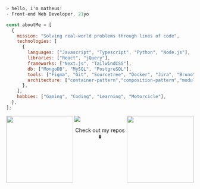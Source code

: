 ```csharp
> hello, i'm matheus! 
- Front-end Web Developer, 21yo
```

```javascript
const aboutMe = [
  {
    mission: "Solving real-world problems through lines of code",
    technologies: [
      {
        languages: ["Javascript", "Typescript", "Python", "Node.js"],
        libraries: ["React", "jQuery"],
        frameworks: ["Next.js", "TailwindCSS"],
        db: ["MongoDB", "MySQL", "PostgreSQL"],
        tools: ["Figma", "Git", "Sourcetree", "Docker", "Jira", "Bruno"],
        architecture: ["container-pattern","composition-pattern","module-pattern","MVC"],
      },
    ],
    hobbies: ["Gaming", "Coding", "Learning", "Motorcicle"],
  },
];

```


  
<div align="center">
 <img height="180em" align="left" src="https://github-readme-stats.vercel.app/api?username=zmatezz&theme=github_dark_dimmed&hide_border=true&include_all_commits=false&count_private=true&bg_color=161b22&text_color=e6ede6"/>
<img height="180em" align="right" src="https://github-readme-stats.vercel.app/api/top-langs/?username=zmatezz&theme=github_dark_dimmed&hide_border=true&include_all_commits=false&count_private=true&layout=compact&bg_color=161b22&text_color=e6ede6"/>






</div>

  <a align='center' href="https://www.linkedin.com/in/omatheus-guedes/"><img src="https://img.shields.io/badge/-Matheus_Costa-0A66C2?style=flat&logo=Linkedin&logoColor=white"/></a>

<p align="center">Check out my repos ⬇</p>
